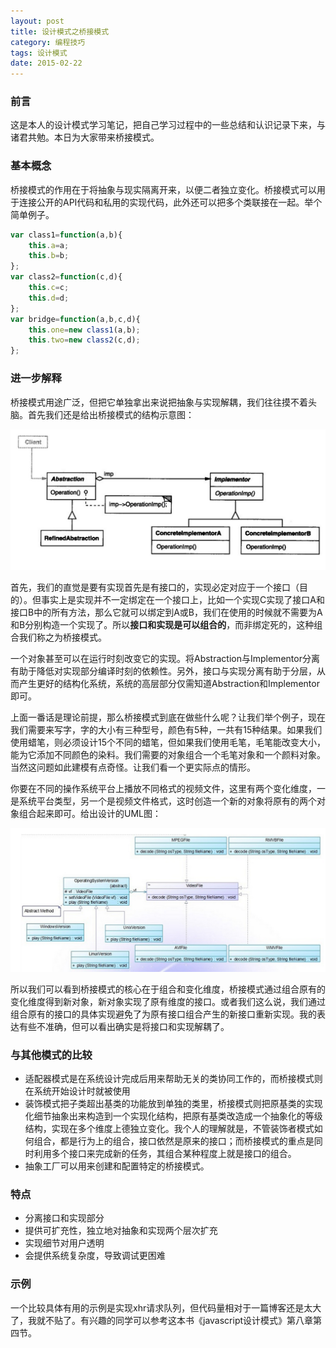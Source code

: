 ```yaml
---
layout: post
title: 设计模式之桥接模式
category: 编程技巧
tags: 设计模式
date: 2015-02-22
---
```


### 前言

这是本人的设计模式学习笔记，把自己学习过程中的一些总结和认识记录下来，与诸君共勉。本日为大家带来桥接模式。

### 基本概念

桥接模式的作用在于将抽象与现实隔离开来，以便二者独立变化。桥接模式可以用于连接公开的API代码和私用的实现代码，此外还可以把多个类联接在一起。举个简单例子。

~~~js
var class1=function(a,b){
	this.a=a;
	this.b=b;
};
var class2=function(c,d){
	this.c=c;
	this.d=d;
};
var bridge=function(a,b,c,d){
	this.one=new class1(a,b);
	this.two=new class2(c,d);
};
~~~

### 进一步解释

桥接模式用途广泛，但把它单独拿出来说把抽象与实现解耦，我们往往摸不着头脑。首先我们还是给出桥接模式的结构示意图：

![桥接模式结构示意图](/public/img/2015-02-22-0.png)

首先，我们的直觉是要有实现首先是有接口的，实现必定对应于一个接口（目的）。但事实上是实现并不一定绑定在一个接口上，比如一个实现C实现了接口A和接口B中的所有方法，那么它就可以绑定到A或B，我们在使用的时候就不需要为A和B分别构造一个实现了。所以**接口和实现是可以组合的**，而非绑定死的，这种组合我们称之为桥接模式。

一个对象甚至可以在运行时刻改变它的实现。将Abstraction与Implementor分离有助于降低对实现部分编译时刻的依赖性。另外，接口与实现分离有助于分层，从而产生更好的结构化系统，系统的高层部分仅需知道Abstraction和Implementor即可。

上面一番话是理论前提，那么桥接模式到底在做些什么呢？让我们举个例子，现在我们需要来写字，字的大小有三种型号，颜色有5种，一共有15种结果。如果我们使用蜡笔，则必须设计15个不同的蜡笔，但如果我们使用毛笔，毛笔能改变大小，能为它添加不同颜色的染料。我们需要的对象组合一个毛笔对象和一个颜料对象。当然这问题如此建模有点奇怪。让我们看一个更实际点的情形。

你要在不同的操作系统平台上播放不同格式的视频文件，这里有两个变化维度，一是系统平台类型，另一个是视频文件格式，这时创造一个新的对象将原有的两个对象组合起来即可。给出设计的UML图：

![UML设计图](/public/img/2015-02-22-1.png)

所以我们可以看到桥接模式的核心在于组合和变化维度，桥接模式通过组合原有的变化维度得到新对象，新对象实现了原有维度的接口。或者我们这么说，我们通过组合原有的接口的具体实现避免了为原有接口组合产生的新接口重新实现。我的表达有些不准确，但可以看出确实是将接口和实现解耦了。

### 与其他模式的比较

- 适配器模式是在系统设计完成后用来帮助无关的类协同工作的，而桥接模式则在系统开始设计时就被使用
- 装饰模式把子类超出基类的功能放到单独的类里，桥接模式则把原基类的实现化细节抽象出来构造到一个实现化结构，把原有基类改造成一个抽象化的等级结构，实现在多个维度上德独立变化。我个人的理解就是，不管装饰者模式如何组合，都是行为上的组合，接口依然是原来的接口；而桥接模式的重点是同时利用多个接口来完成新的任务，其组合某种程度上就是接口的组合。
- 抽象工厂可以用来创建和配置特定的桥接模式。

### 特点

- 分离接口和实现部分
- 提供可扩充性，独立地对抽象和实现两个层次扩充
- 实现细节对用户透明
- 会提供系统复杂度，导致调试更困难

### 示例

一个比较具体有用的示例是实现xhr请求队列，但代码量相对于一篇博客还是太大了，我就不贴了。有兴趣的同学可以参考这本书《javascript设计模式》第八章第四节。
